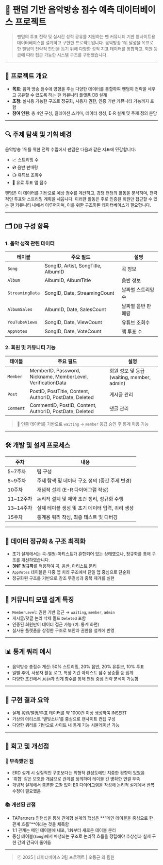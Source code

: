 # 🎵 팬덤 기반 음악방송 점수 예측 데이터베이스 프로젝트

> 팬덤의 투표 전략 및 실시간 성적 공유를 지원하는 팬 커뮤니티 기반 웹사이트용 데이터베이스를 설계하고 구현한 프로젝트입니다. 음악방송 1위 달성을 목표로 한 팬덤의 전략적 판단을 돕기 위해 다양한 성적 지표 데이터를 통합하고, 회원 등급에 따라 접근 가능한 시스템 구조를 구현했습니다.

---

## 📌 프로젝트 개요

* **목표**: 음악 방송 점수에 영향을 주는 다양한 데이터를 통합하여 팬덤이 전략을 세우고 공유할 수 있도록 하는 팬 커뮤니티 플랫폼 DB 설계
* **초점**: 실사용 가능한 구조로 정규화, 사용자 권한, 인증 기반 커뮤니티 기능까지 포함
* **참여 인원**: 총 4인 구성, 릴레이션 스키마, 데이터 생성, E-R 설계 및 주제 정의 분담

---

## 🔍 주제 탐색 및 기획 배경

음악방송 1위를 위한 전략 수립에서 팬덤은 다음과 같은 지표에 민감합니다:

* 📈 스트리밍 수
* 💿 음반 판매량
* 📺 유튜브 조회수
* 📲 유료 투표 앱 점수

팬덤은 이 데이터를 기반으로 예상 점수를 계산하고, 경쟁 팬덤의 활동을 분석하며, 전략적인 투표와 스트리밍 계획을 세웁니다. 이러한 활동은 주로 인증된 회원만 접근할 수 있는 팬 커뮤니티 내에서 이루어지며, 이를 위한 구조화된 데이터베이스가 필요합니다.

---

## 🗂️ DB 구성 항목

### 1. 음악 성적 관련 데이터

| 테이블             | 주요 필드                              | 설명         |
| --------------- | ---------------------------------- | ---------- |
| `Song`          | SongID, Artist, SongTitle, AlbumID | 곡 정보       |
| `Album`         | AlbumID, AlbumTitle                | 음반 정보      |
| `StreamingData` | SongID, Date, StreamingCount       | 날짜별 스트리밍 수 |
| `AlbumSales`    | AlbumID, Date, SalesCount          | 날짜별 음반 판매량 |
| `YouTubeViews`  | SongID, Date, ViewCount            | 유튜브 조회수    |
| `AppVotes`      | SongID, Date, VoteCount            | 앱 투표 수     |

### 2. 회원 및 커뮤니티 기능

| 테이블       | 주요 필드                                                       | 설명                                  |
| --------- | ----------------------------------------------------------- | ----------------------------------- |
| `Member`  | MemberID, Password, Nickname, MemberLevel, VerificationData | 회원 정보 및 등급 (waiting, member, admin) |
| `Post`    | PostID, PostTitle, Content, AuthorID, PostDate, Deleted     | 게시글 관리                              |
| `Comment` | CommentID, PostID, Content, AuthorID, PostDate, Deleted     | 댓글 관리                               |

> 🔐 인증 데이터를 기반으로 `waiting` → `member` 등급 승인 후 통계 이용 가능

---

## 🛠️ 개발 및 설계 프로세스

| 주차       | 내용                           |
| -------- | ---------------------------- |
| 5\~7주차   | 팀 구성                         |
| 8\~9주차   | 주제 탐색 및 데이터 구조 정의 (중간 주제 변경) |
| 10주차     | 개념적 설계 (E-R 다이어그램 작성)        |
| 11\~12주차 | 논리적 설계 및 제약 조건 정리, 정규화 수행    |
| 13\~14주차 | 실제 테이블 생성 및 초기 데이터 입력, 쿼리 생성 |
| 15주차     | 통계용 쿼리 작성, 최종 테스트 및 디버깅      |

---

## 🔎 데이터 정규화 & 구조 최적화

* 초기 설계에서는 곡-앨범-아티스트가 혼합되어 있는 상태였으나, 정규화를 통해 구조를 개선하였습니다.
* **3NF 정규화**를 적용하여 곡, 음반, 아티스트 분리
* `AppVotes` 테이블은 다중 앱 처리 구조에서 단일 앱 중심으로 단순화
* 정규화된 구조를 기반으로 참조 무결성과 중복 제거를 실현

---

## 💬 커뮤니티 모델 설계 특징

* `MemberLevel`: 권한 기반 접근 → `waiting`, `member`, `admin`
* 게시글/댓글 논리 삭제 필드 `Deleted` 포함
* 인증된 회원만이 데이터 접근 가능 (예: 통계 화면)
* 실사용 플랫폼을 상정한 구조로 보안과 권한을 설계에 반영

---

## 📊 통계 쿼리 예시

* 음악방송 총점수 계산: 50% 스트리밍, 20% 음반, 20% 유튜브, 10% 투표
* 일별 추이, 사용자 활동 로그, 특정 기간 아티스트 점수 상승률 등 집계
* 다양한 조건에서 `JOIN`과 집계 함수를 통해 팬덤 중심 전략 분석이 가능함

---

## 🧪 구현 결과 요약

* 실제 음원/앨범/투표 데이터를 약 1000건 이상 생성하여 INSERT
* 가상의 아티스트 ‘별빛소녀’를 중심으로 팬사이트 컨셉 구성
* 다양한 쿼리를 기반으로 사이트 내 통계 기능 시뮬레이션 가능

---

## 🔁 회고 및 개선점

### 🤔 부족했던 점

* ERD 설계 시 실질적인 구조보다는 외형적 완성도에만 치중한 경향이 있었음
* '취합' 같은 모호한 개념으로 관계를 정의하며 테이블 간 명확한 연결 부족
* 개념적 설계에서 충분한 고찰 없이 ER 다이어그램을 작성해 논리적 설계에서 반복 수정이 필요했음

### 📚 개선된 관점

* TAPartners 인턴십을 통해 관계형 설계의 핵심은 \*\*“메인 테이블을 중심으로 한 관계 흐름”\*\*이라는 것을 체득함
* 1:1 관계는 메인 테이블에 내포, 1\:N부터 새로운 테이블 분리
* 중심 테이블(`Song`)에서 파생되는 구조로 논리적 흐름을 정립해야 추상성과 실제 구현 간의 간극이 줄어듦

---

> ⓒ 2025 | 데이터베이스 2팀 프로젝트 | 오동근 외 팀원
